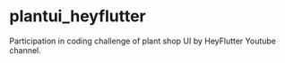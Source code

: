 # plantui_heyflutter
Participation in coding challenge of plant shop UI by HeyFlutter Youtube channel.


